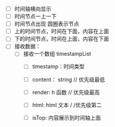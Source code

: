 - [ ] 时间轴横向显示
- [ ] 时间节点一上一下
- [ ] 时间节点出现 圆圈表示节点
- [ ] 上的时间节点，时间在下面，内容在上面
- [ ] 下的时间节点，时间在上面，内容在下面
- [ ] 接收数据：
  - [ ] 接收一个数组 timestampList 
    - [ ] timestamp：时间类型
    - [ ] content： string // 优先级最低
    - [ ] render: h 函数 // 优先级最高
    - [ ] html: html 文本 / /优先级第二
    - [ ] isTop: 内容展示到时间轴上面

